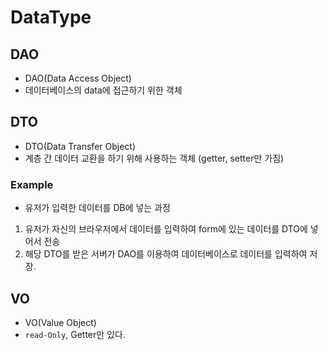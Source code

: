 # DataType

## DAO
- DAO(Data Access Object)
- 데이터베이스의 data에 접근하기 위한 객체
  
## DTO
- DTO(Data Transfer Object) 
- 계층 간 데이터 교환을 하기 위해 사용하는 객체 (getter, setter만 가짐)
### Example
- 유저가 입력한 데이터를 DB에 넣는 과정
1. 유저가 자신의 브라우저에서 데이터를 입력하여 form에 있는 데이터를 DTO에 넣어서 전송
2. 해당 DTO를 받은 서버가 DAO를 이용하여 데이터베이스로 데이터를 입력하여 저장.
   
## VO
- VO(Value Object)
- `read-Only`, Getter만 있다.